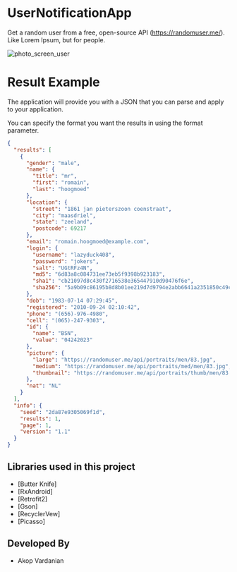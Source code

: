# UserNotificationApp

Get a random user from a free, open-source API (https://randomuser.me/). Like Lorem Ipsum, but for people.

![photo_screen_user](https://cloud.githubusercontent.com/assets/16304318/25559010/47e034e8-2d3b-11e7-9eda-fe7a6fbd53dd.png)

# Result Example

The application will provide you with a JSON that you can parse and apply to your application.

You can specify the format you want the results in using the format parameter.

```json
{
  "results": [
    {
      "gender": "male",
      "name": {
        "title": "mr",
        "first": "romain",
        "last": "hoogmoed"
      },
      "location": {
        "street": "1861 jan pieterszoon coenstraat",
        "city": "maasdriel",
        "state": "zeeland",
        "postcode": 69217
      },
      "email": "romain.hoogmoed@example.com",
      "login": {
        "username": "lazyduck408",
        "password": "jokers",
        "salt": "UGtRFz4N",
        "md5": "6d83a8c084731ee73eb5f9398b923183",
        "sha1": "cb21097d8c430f2716538e365447910d90476f6e",
        "sha256": "5a9b09c86195b8d8b01ee219d7d9794e2abb6641a2351850c49c309f1fc204a0"
      },
      "dob": "1983-07-14 07:29:45",
      "registered": "2010-09-24 02:10:42",
      "phone": "(656)-976-4980",
      "cell": "(065)-247-9303",
      "id": {
        "name": "BSN",
        "value": "04242023"
      },
      "picture": {
        "large": "https://randomuser.me/api/portraits/men/83.jpg",
        "medium": "https://randomuser.me/api/portraits/med/men/83.jpg",
        "thumbnail": "https://randomuser.me/api/portraits/thumb/men/83.jpg"
      },
      "nat": "NL"
    }
  ],
  "info": {
    "seed": "2da87e9305069f1d",
    "results": 1,
    "page": 1,
    "version": "1.1"
  }
}
```

Libraries used in this project
------------------------------
* [Butter Knife]
* [RxAndroid]
* [Retrofit2]
* [Gson]
* [RecyclerVew]
* [Picasso]


Developed By
------------
* Akop Vardanian

